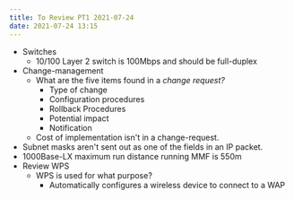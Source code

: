 ```yaml
---
title: To Review PT1 2021-07-24
date: 2021-07-24 13:15
---
```


* Switches
	+ 10/100 Layer 2 switch is 100Mbps and should be full-duplex
* Change-management
	+ What are the five items found in a _change request?_
		- Type of change
		- Configuration procedures
		- Rollback Procedures
		- Potential impact
		- Notification
	+ Cost of implementation isn't in a change-request.
* Subnet masks aren't sent out as one of the fields in an IP packet.
* 1000Base-LX maximum run distance running MMF is 550m
* Review WPS
	+ WPS is used for what purpose?
		- Automatically configures a wireless device to connect to a WAP
